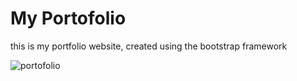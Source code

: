 # My Portofolio

this is my portfolio website, created using the bootstrap framework

![portofolio](https://github.com/HamdiHarahap/my-portfolio/assets/162338226/6f4461da-3a3b-45fd-8917-d3497057c2d3)
